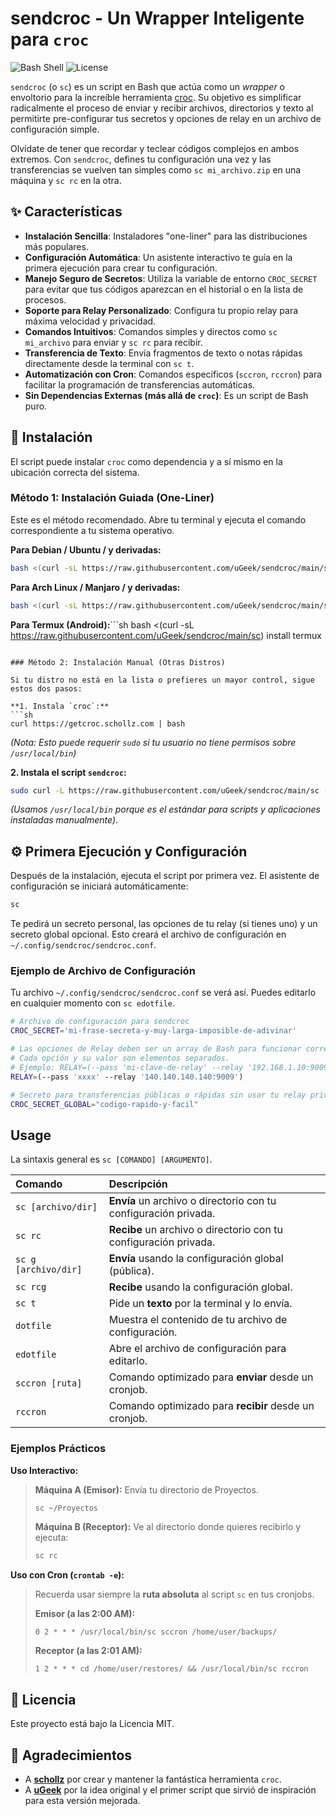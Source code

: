 # sendcroc - Un Wrapper Inteligente para `croc`

![Bash Shell](https://img.shields.io/badge/shell-bash-blue?style=for-the-badge&logo=gnu-bash)
![License](https://img.shields.io/badge/license-MIT-green?style=for-the-badge)

`sendcroc` (o `sc`) es un script en Bash que actúa como un *wrapper* o envoltorio para la increíble herramienta [croc](https://github.com/schollz/croc). Su objetivo es simplificar radicalmente el proceso de enviar y recibir archivos, directorios y texto al permitirte pre-configurar tus secretos y opciones de relay en un archivo de configuración simple.

Olvídate de tener que recordar y teclear códigos complejos en ambos extremos. Con `sendcroc`, defines tu configuración una vez y las transferencias se vuelven tan simples como `sc mi_archivo.zip` en una máquina y `sc rc` en la otra.

## ✨ Características

*   **Instalación Sencilla**: Instaladores "one-liner" para las distribuciones más populares.
*   **Configuración Automática**: Un asistente interactivo te guía en la primera ejecución para crear tu configuración.
*   **Manejo Seguro de Secretos**: Utiliza la variable de entorno `CROC_SECRET` para evitar que tus códigos aparezcan en el historial o en la lista de procesos.
*   **Soporte para Relay Personalizado**: Configura tu propio relay para máxima velocidad y privacidad.
*   **Comandos Intuitivos**: Comandos simples y directos como `sc mi_archivo` para enviar y `sc rc` para recibir.
*   **Transferencia de Texto**: Envía fragmentos de texto o notas rápidas directamente desde la terminal con `sc t`.
*   **Automatización con Cron**: Comandos específicos (`sccron`, `rccron`) para facilitar la programación de transferencias automáticas.
*   **Sin Dependencias Externas (más allá de `croc`)**: Es un script de Bash puro.

## 🚀 Instalación

El script puede instalar `croc` como dependencia y a sí mismo en la ubicación correcta del sistema.

### Método 1: Instalación Guiada (One-Liner)

Este es el método recomendado. Abre tu terminal y ejecuta el comando correspondiente a tu sistema operativo.

**Para Debian / Ubuntu / y derivadas:**
```sh
bash <(curl -sL https://raw.githubusercontent.com/uGeek/sendcroc/main/sc) install debian
```

**Para Arch Linux / Manjaro / y derivadas:**
```sh
bash <(curl -sL https://raw.githubusercontent.com/uGeek/sendcroc/main/sc) install arch
```

**Para Termux (Android):**```sh
bash <(curl -sL https://raw.githubusercontent.com/uGeek/sendcroc/main/sc) install termux
```

### Método 2: Instalación Manual (Otras Distros)

Si tu distro no está en la lista o prefieres un mayor control, sigue estos dos pasos:

**1. Instala `croc`:**
```sh
curl https://getcroc.schollz.com | bash
```
*(Nota: Esto puede requerir `sudo` si tu usuario no tiene permisos sobre `/usr/local/bin`)*

**2. Instala el script `sendcroc`:**
```sh
sudo curl -L https://raw.githubusercontent.com/uGeek/sendcroc/main/sc -o /usr/local/bin/sc && sudo chmod +x /usr/local/bin/sc
```
*(Usamos `/usr/local/bin` porque es el estándar para scripts y aplicaciones instaladas manualmente)*.


## ⚙️ Primera Ejecución y Configuración

Después de la instalación, ejecuta el script por primera vez. El asistente de configuración se iniciará automáticamente:
```sh
sc
```
Te pedirá un secreto personal, las opciones de tu relay (si tienes uno) y un secreto global opcional. Esto creará el archivo de configuración en `~/.config/sendcroc/sendcroc.conf`.

### Ejemplo de Archivo de Configuración

Tu archivo `~/.config/sendcroc/sendcroc.conf` se verá así. Puedes editarlo en cualquier momento con `sc edotfile`.

```bash
# Archivo de configuración para sendcroc
CROC_SECRET='mi-frase-secreta-y-muy-larga-imposible-de-adivinar'

# Las opciones de Relay deben ser un array de Bash para funcionar correctamente.
# Cada opción y su valor son elementos separados.
# Ejemplo: RELAY=(--pass 'mi-clave-de-relay' --relay '192.168.1.10:9009')
RELAY=(--pass 'xxxx' --relay '140.140.140.140:9009')

# Secreto para transferencias públicas o rápidas sin usar tu relay privado.
CROC_SECRET_GLOBAL="codigo-rapido-y-facil"
```

## Usage

La sintaxis general es `sc [COMANDO] [ARGUMENTO]`.

| Comando | Descripción |
| :--- | :--- |
| `sc [archivo/dir]` | **Envía** un archivo o directorio con tu configuración privada. |
| `sc rc` | **Recibe** un archivo o directorio con tu configuración privada. |
| `sc g [archivo/dir]` | **Envía** usando la configuración global (pública). |
| `sc rcg` | **Recibe** usando la configuración global. |
| `sc t` | Pide un **texto** por la terminal y lo envía. |
| `dotfile` | Muestra el contenido de tu archivo de configuración. |
| `edotfile` | Abre el archivo de configuración para editarlo. |
| `sccron [ruta]`| Comando optimizado para **enviar** desde un cronjob. |
| `rccron` | Comando optimizado para **recibir** desde un cronjob. |

### Ejemplos Prácticos

**Uso Interactivo:**
> **Máquina A (Emisor):** Envía tu directorio de Proyectos.
> ```sh
> sc ~/Proyectos
> ```
> **Máquina B (Receptor):** Ve al directorio donde quieres recibirlo y ejecuta:
> ```sh
> sc rc
> ```

**Uso con Cron (`crontab -e`):**
> Recuerda usar siempre la **ruta absoluta** al script `sc` en tus cronjobs.
>
> **Emisor (a las 2:00 AM):**
> ```crontab
> 0 2 * * * /usr/local/bin/sc sccron /home/user/backups/
> ```
> **Receptor (a las 2:01 AM):**
> ```crontab
> 1 2 * * * cd /home/user/restores/ && /usr/local/bin/sc rccron
> ```

## 📜 Licencia

Este proyecto está bajo la Licencia MIT.

## 🙏 Agradecimientos

*   A **[schollz](https://github.com/schollz)** por crear y mantener la fantástica herramienta `croc`.
*   A **[uGeek](https://ugeek.github.io/)** por la idea original y el primer script que sirvió de inspiración para esta versión mejorada.
